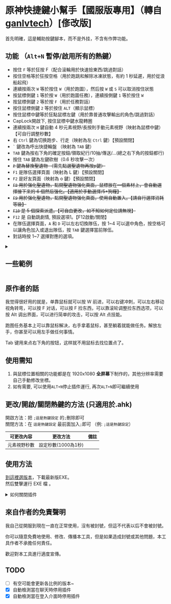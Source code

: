 # 原神快捷鍵小幫手【國服版專用】（轉自[ganlvtech](https://github.com/ganlvtech/genshin-impact-ahk)）[俢改版]
首先明確，這是輔助按鍵腳本，而不是外挂，不含有作弊功能。


## 功能 （`Alt+N` 暫停/啟用所有的熱鍵）
* 按住 `F` 等於狂按 F（配合滚輪用於快速撿東西/跳過對話）
* 按住空格等於狂按空格（用於跑跳和解除冰凍狀態，有約 1 秒延遲，用於從浪船起飛）
* 連續按兩次 `W` 等於按住 `W`（用於跑圖），然后按 `W` 或 `S` 可以取消按住狀態
* 按鼠標側鍵 `1` 等於按 `W`（用於跑圖任務），連續按側鍵 `1` 等於按住 `W`
* 按鼠標側鍵 `2` 等於按 `F`（用於任務對話）
* 按住鼠標側鍵 `2` 等於按住 `ALT`（顯示鼠標）
* 按住鼠標中鍵等於狂點鼠標左鍵（用於靠普通攻擊輸出的角色/跳過對話）
* CapLock開啟下, 按住鼠標中鍵水龍轉圈
* 連續按兩次 `H` 鍵自動 4 秒元素視野/長按則手動元素視野（映射為鼠標中鍵）【可自行調整秒數】
* 右 `Ctrl` 鍵為切换跑步、行走（映射為左 `Ctrl` 鍵）【預設關閉】
* `` ` `` 鍵改為呼出快捷輪盤 （映射為 `TAB` 鍵）
* `TAB` 鍵為按右下角的確定按鈕/領取紀行/10抽/傳送/...(總之右下角的按鈕都行)
* 按住 `TAB` 鍵為左鍵砍樹（0.6 秒攻擊一次）
* ~~`P` 鍵為替換聖遺物 （需先點選聖遺物再按p鍵）~~
* `F1` 是隊伍選擇頁面（映射為 L 鍵）【預設關閉】
* `F2` 是好友頁面（映射為 o 鍵）【預設關閉】
* ~~`F8` 用於强化聖遺物，點開聖遺物强化頁面，鼠標放在一個素材上，會自動選擇接下来的 6 個然后强化。【適用於手動選擇/5*狗糧】~~
* ~~`F9` 用於强化聖遺物，點開聖遺物强化頁面，使用自動置入。【請自行選擇消耗等級】~~
* ~~`F10` 是 5 個探索派遣。【可自由更改，如不知如何定位請無視】~~
* `F12` 是 自動跳劇情, 預設選項1。【F12啟動/關閉】
* 在隊伍選擇頁面，`A` 和 `D` 可以左右切換隊伍，按 1~4 可以選中角色，按空格可以讓角色加入或退出隊伍，按 `TAB` 鍵選擇當前隊伍。
* 對話時按 1~7 選擇對應的選項。
<details>
  <summary><h2>一些範例</h2></summary>
  
  ## 長按F+滾輪速拿
  https://github.com/thc282/genshin-impact-ahk-tools/assets/86453142/861955ad-0c72-49dc-b29e-8a03d1e8d51d

  ## 自動劇情 [F12]
  https://github.com/thc282/genshin-impact-ahk-tools/assets/86453142/f9e578b9-9672-417c-aa89-8ecabfe9e552

  ## 水龍轉圈 [CapLock + 滑鼠中鍵]
  https://github.com/thc282/genshin-impact-ahk-tools/assets/86453142/775ab2f6-c016-4738-bf0d-d72cc13d1ed5
</details>

## 原作者的話
我觉得很好用的就是，单靠鼠标就可以按 W 前进，可以右键冲刺，可以左右移动视角转弯，可以按 F 对话，可以按 F 捡东西，可以靠滚轮调整捡东西选项，可以按 Alt 调出界面，可以进行简单的攻击，可以按 Alt 点技能。

跑图任务基本上可以靠鼠标解决，右手拿着鼠标，甚至躺着就能做任务。解放左手，你甚至可以用左手做任何事情。

Tab 键用来点右下角的按钮，这样就不用鼠标去找位置点了。

## 使用需知
1. 與鼠標位置相關的功能都是在 1920x1080 **全屏幕**下制作的，其他分辨率需要自己手動修改坐標。
2. 如有需要, 可以使用`ALT+N`停止插件運行, 再次`ALT+N`即可繼續使用

## 更改/開啟/關閉熱鍵的方法 (只適用於.ahk)
開啟方法：把 `;這是熱鍵設定` 的`;`刪除即可 \
關閉方法：在 `這是熱鍵設定` 最前面加入`;`即可 （例: `;這是熱鍵設定`） 

| 可更改內容 | 更改方法 | 備註 |
| :-------: | :-----: | :---: |
| 元素視野秒數 | 設定秒數(1000為1秒) | |

## 使用方法
[到這裡選版本](https://github.com/thc282/genshin-impact-ahk-tools/releases)，下載最新版EXE。 \
然后雙擊運行 EXE 檔 。
<details>
  <summary>如何關閉插件</summary>
  
  1. 打開工作列的選單, 並在插件上`右鍵`.
  2. 選擇Exit \
  ![ExitAppGuide](GuideExit.jpeg)
</details>

## 來自作者的免責聲明
我自己從開服到現在一直在正常使用，沒有被封號，但這不代表以后不會被封號。

你可以隨意免費地使用、修改、傳播本工具，但是如果造成封號或其他問題，本工具作者不承擔任何責任。

歡迎對本工具進行適度宣傳。

## TODO
- [ ] 有空可能會更新各比例的版本~
- [x] 自動檢測當在聊天時停用插件 
- [X] 自動檢測當在登入介面時停用插件
